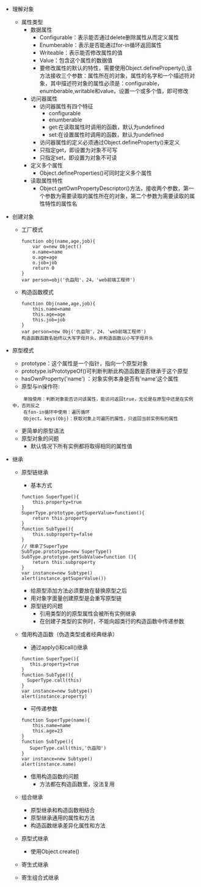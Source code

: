 - 理解对象
    - 属性类型
        - 数据属性
            - Configurable：表示能否通过delete删除属性从而定义属性
            - Enumberable：表示是否能通过for-in循环返回属性
            - Writeable：表示能否修改属性的值
            - Value：包含这个属性的数据值
            - 要修改属性的默认的特性，需要使用Object.defineProperty(),该方法接收三个参数：属性所在的对象，属性的名字和一个描述符对象，其中描述符对象的属性必须是：configurable，enumberable,writable和value，设置一个或多个值，即可修改
        - 访问器属性
            - 访问器属性有四个特征
                - configurable
                - enumberable
                - get:在读取属性时调用的函数，默认为undefined
                - set:在设置属性时调用的函数，默认为undefined
            - 访问器属性的定义必须通过Object.defineProperty()来定义
            - 只指定get，即设置为对象不可写
            - 只指定set，即设置为对象不可读
        - 定义多个属性
            - Object.defineProperties()可同时定义多个属性
        - 读取属性特性
            - Object.getOwnPropertyDescriptor()方法，接收两个参数，第一个参数为需要读取的属性所在的对象，第二个参数为需要读取的属性特性的属性名

- 创建对象
    - 工厂模式
        
        ```
        function obj(name,age,job){
            var o=new Object()
            o.name=name
            o.age=age
            o.job=job
            return 0
        }
        var person=obj('仇益阳'，24，'web前端工程师')
        ```
    - 构造函数模式
        
        ```
        function Obj(name,age,job){
            this.name=name
            this.age=age
            this.job=job
        }
        var person=new Obj('仇益阳'，24，'web前端工程师')
        构造函数函数名始终以大写字母开头，非构造函数以小写字母开头
        ```
- 原型模式
    - prototype：这个属性是一个指针，指向一个原型对象
    - prototype.isPrototypeOf()可判断判断此构造函数是否继承于这个原型
    - hasOwnProperty('name') ：对象实例本身是否有'name'这个属性
    - 原型与in操作符: 
            
    ```
        单独使用：判断对象能否访问该属性，能访问返回true，无论是在原型中还是在实例中，否则反之
        在fon-in循环中使用：遍历循环
        Object。keys(Obj)：获取对象上可遍历的属性，只返回当前实例有的属性
    ```
    - 更简单的原型语法
    - 原型对象的问题
        - 默认情况下所有实例都将取得相同的属性值

- 继承
    - 原型链继承
        - 基本方式
        ```
        function SuperType(){
            this.property=true
        }
        SuperType.prototype.getSuperValue=function(){
            return this.property
        }
        function SubType(){
            this.subproperty=false
        }
        // 继承了SuperType
        SubType.prototype=new SuperType()
        SubType.prototype.getSubValue=function (){
            return this.subproperty
        }
        var instance=new Subtype()
        alert(instance.getSuperValue())
        ```
        - 给原型添加方法必须要放在替换原型之后
        - 用对象字面量创建原型是会重写原型链
        - 原型链的问题
            - 引用类型的的原型属性会被所有实例继承
            - 在创建子类型的实例时，不能向超类行的构造函数中传递参数
    - 借用构造函数（伪造类型或者经典继承）
        - 通过apply()和call()继承
         ```
        function SuperType(){
            this.property=true
        }
        function SubType(){
           SuperType.call(this)
        }
        var instance=new Subtype()
        alert(instance.property)
        ```
        - 可传递参数
        ```
        function SuperType(name){
            this.name=name
            this.age=23
        }
        function SubType(){
           SuperType.call(this,'仇益阳')
        }
        var instance=new Subtype()
        alert(instance.name)
        ```
        -  借用构造函数的问题
            - 方法都在构造函数里，没法复用
    - 组合继承
        - 原型继承和构造函数相结合
        - 原型继承通用的属性和方法
        - 构造函数继承差异化属性和方法
        
    - 原型式继承
        - 使用Object.create()
    - 寄生式继承
    - 寄生组合式继承
     